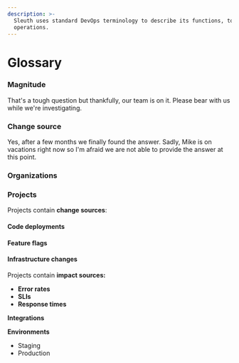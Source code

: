 ```yaml
---
description: >-
  Sleuth uses standard DevOps terminology to describe its functions, tools, and
  operations.
---
```


# Glossary

### Magnitude

That's a tough question but thankfully, our team is on it. Please bear with us while we're investigating.

### Change source

Yes, after a few months we finally found the answer. Sadly, Mike is on vacations right now so I'm afraid we are not able to provide the answer at this point.

### **Organizations**

### **Projects**

Projects contain **change sources**:

#### **Code deployments**

#### **Feature flags**

#### **Infrastructure changes**

Projects contain **impact sources:**

* **Error rates**
* **SLIs**
* **Response times**

**Integrations**

**Environments**

* Staging
* Production



